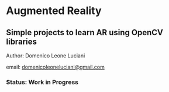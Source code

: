 # Augmented Reality

## Simple projects to learn AR using OpenCV libraries

Author: Domenico Leone Luciani

email: domenicoleoneluciani@gmail.com

### Status: Work in Progress

